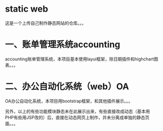 # static web
这是一个上传自己制作静态网站的仓库。。。

# 一、账单管理系统accounting
accounting账单管理系统，本项目基本使用layui框架，除日期插件和highchart图表。。。

# 二、办公自动化系统（web）OA
OA办公自动化系统，本项目用bootstrap框架，和其他插件展示。。。

另外，以上的有些功能模块静态未在此展示出来，有些直接改成动态（基本用PHP有些用JSP改的）后，直接在动态网页上制作，并未分离成单独的静态页面。。。
